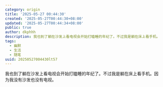 ```yaml
---
category: origin
title: '2025-05-27 00:44:30'
created: '2025-05-27T00:44:30+08:00'
updated: '2025-05-27T00:44:34+08:00'
public: true
author: dkphhh
description: 我也到了躺在沙发上看电视会开始打瞌睡的年纪了。不过我是躺在床上看手机。因为我没有沙发也没有电视……
tags:
  - 幽默
  - 生活
  - 随笔
uuid: 20250527004430lt57
---
```


我也到了躺在沙发上看电视会开始打瞌睡的年纪了。不过我是躺在床上看手机。因为我没有沙发也没有电视。
